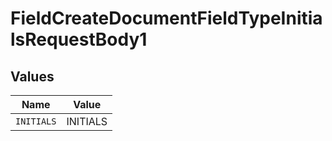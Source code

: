 # FieldCreateDocumentFieldTypeInitialsRequestBody1


## Values

| Name       | Value      |
| ---------- | ---------- |
| `INITIALS` | INITIALS   |